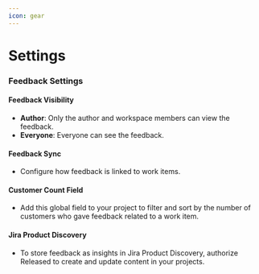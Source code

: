 ```yaml
---
icon: gear
---
```


# Settings

### Feedback Settings

#### Feedback Visibility

* **Author**: Only the author and workspace members can view the feedback.
* **Everyone**: Everyone can see the feedback.

#### Feedback Sync

* Configure how feedback is linked to work items.

#### Customer Count Field

* Add this global field to your project to filter and sort by the number of customers who gave feedback related to a work item.

#### Jira Product Discovery

* To store feedback as insights in Jira Product Discovery, authorize Released to create and update content in your projects.
